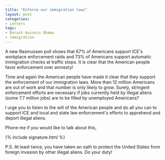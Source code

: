 ```yaml
---
title: "Enforce our immigration laws"
layout: post
categories:
- Letters
tags:
- Barack Hussein Obama
- immigration
---
```


A new Rasmussen poll shows that 67% of Americans support ICE's workplace enforcement raids and 73% of Americans support automatic immigration checks at traffic stops. It is clear that the American people favor enforcement over amnesty!  
  
Time and again the American people have made it clear that they support the enforcement of our immigration laws. More than 12 million Americans are out of work and that number is only likely to grow. Surely, stringent enforcement efforts are necessary if jobs currently held by illegal aliens (some 7.7 million jobs) are to be filled by unemployed Americans?

I urge you to listen to the will of the American people and do all you can to support ICE and local and state law enforcement's efforts to apprehend and deport illegal aliens.

Phone me if you would like to talk about this,

{% include signature.html %}

P.S. At least twice, you have taken an oath to protect the United States from foreign invasion by other illegal aliens. Do your duty!